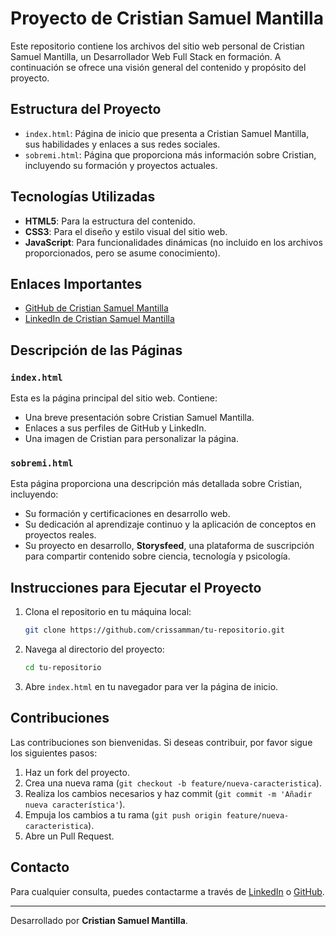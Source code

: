 # Proyecto de Cristian Samuel Mantilla

Este repositorio contiene los archivos del sitio web personal de Cristian Samuel Mantilla, un Desarrollador Web Full Stack en formación. A continuación se ofrece una visión general del contenido y propósito del proyecto.

## Estructura del Proyecto

- `index.html`: Página de inicio que presenta a Cristian Samuel Mantilla, sus habilidades y enlaces a sus redes sociales.
- `sobremi.html`: Página que proporciona más información sobre Cristian, incluyendo su formación y proyectos actuales.

## Tecnologías Utilizadas

- **HTML5**: Para la estructura del contenido.
- **CSS3**: Para el diseño y estilo visual del sitio web.
- **JavaScript**: Para funcionalidades dinámicas (no incluido en los archivos proporcionados, pero se asume conocimiento).

## Enlaces Importantes

- [GitHub de Cristian Samuel Mantilla](https://github.com/crissamman)
- [LinkedIn de Cristian Samuel Mantilla](https://www.linkedin.com/in/crissamman/)

## Descripción de las Páginas

### `index.html`

Esta es la página principal del sitio web. Contiene:

- Una breve presentación sobre Cristian Samuel Mantilla.
- Enlaces a sus perfiles de GitHub y LinkedIn.
- Una imagen de Cristian para personalizar la página.

### `sobremi.html`

Esta página proporciona una descripción más detallada sobre Cristian, incluyendo:

- Su formación y certificaciones en desarrollo web.
- Su dedicación al aprendizaje continuo y la aplicación de conceptos en proyectos reales.
- Su proyecto en desarrollo, **Storysfeed**, una plataforma de suscripción para compartir contenido sobre ciencia, tecnología y psicología.

## Instrucciones para Ejecutar el Proyecto

1. Clona el repositorio en tu máquina local:
    ```sh
    git clone https://github.com/crissamman/tu-repositorio.git
    ```

2. Navega al directorio del proyecto:
    ```sh
    cd tu-repositorio
    ```

3. Abre `index.html` en tu navegador para ver la página de inicio.

## Contribuciones

Las contribuciones son bienvenidas. Si deseas contribuir, por favor sigue los siguientes pasos:

1. Haz un fork del proyecto.
2. Crea una nueva rama (`git checkout -b feature/nueva-caracteristica`).
3. Realiza los cambios necesarios y haz commit (`git commit -m 'Añadir nueva característica'`).
4. Empuja los cambios a tu rama (`git push origin feature/nueva-caracteristica`).
5. Abre un Pull Request.

## Contacto

Para cualquier consulta, puedes contactarme a través de [LinkedIn](https://www.linkedin.com/in/crissamman/) o [GitHub](https://github.com/crissamman).

---

Desarrollado por **Cristian Samuel Mantilla**.
